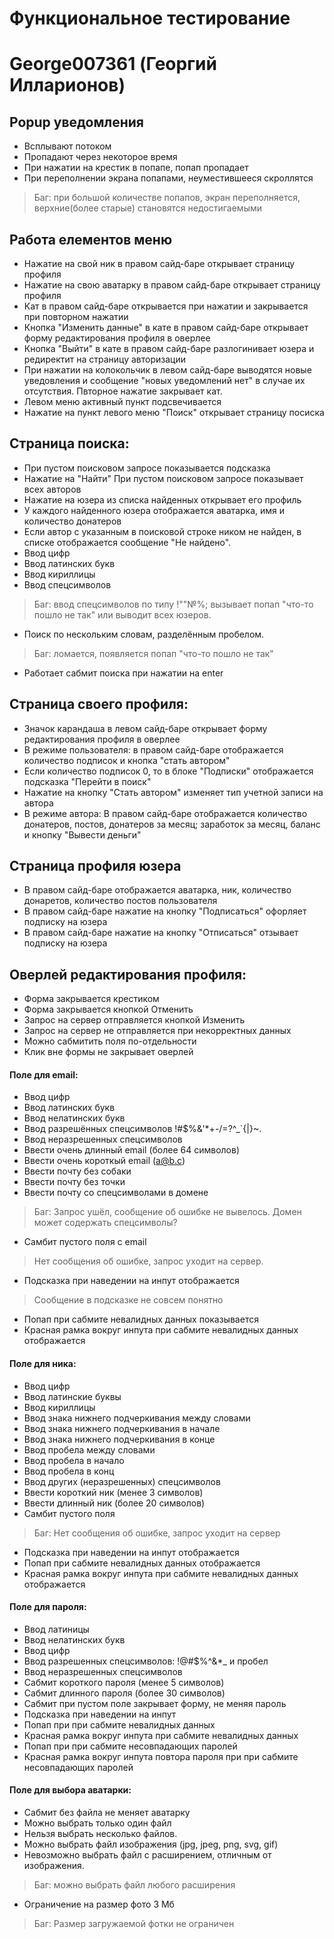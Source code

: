 
# Функциональное тестирование
# George007361 (Георгий Илларионов)

## Popup уведомления
- Всплывают потоком
- Пропадают через некоторое время
- При нажатии на крестик в попапе, попап пропадает
- При переполнении экрана попапами, неуместившееся скроллятся
> Баг: при большой количестве попапов, экран переполняется, верхние(более старые) становятся недостигаемыми
 
## Работа елементов меню
- Нажатие на свой ник в правом сайд-баре открывает страницу профиля
- Нажатие на свою аватарку в правом сайд-баре открывает страницу профиля
- Кат в правом сайд-баре открывается при нажатии и закрывается при повторном нажатии
- Кнопка "Изменить данные" в кате в правом сайд-баре открывает форму редактирования профиля в оверлее
- Кнопка "Выйти" в кате в правом сайд-баре разлогинивает юзера и редиректит на страницу авторизации
- При нажатии на колокольчик в левом сайд-баре выводятся новые уведовления и сообщение "новых уведомлений нет" в случае их отсутствия. Пвторное нажатие закрывает кат.
- Левом меню активный пункт подсвечивается
- Нажатие на пункт левого меню "Поиск" открывает страницу посиска 

## Страница поиска: 
- При пустом поисковом запросе показывается подсказка 
- Нажатие на "Найти" При пустом поисковом запросе показывает всех авторов
- Нажатие на юзера из списка найденных открывает его профиль
- У каждого найденного юзера отображается аватарка, имя и количество донатеров
- Если автор с указанным в поисковой строке ником не найден, в списке отображается сообщение "Не найдено". 
- Ввод цифр
- Ввод латинских букв
- Ввод кириллицы
- Ввод спецсимволов
> Баг: ввод спецсимволов по типу !""№%; вызывает попап "что-то пошло не так" или выводит всех юзеров.
- Поиск по нескольким словам, разделённым пробелом.
> Баг: ломается, появляется попап "что-то пошло не так"

- Работает сабмит поиска при нажатии на enter

## Страница своего профиля:
- Значок карандаша в левом сайд-баре открывает форму редактирования профиля в оверлее
- В режиме пользователя: в правом сайд-баре отображается количество подписок и кнопка "стать автором"
- Если количество подписок 0, то в блоке "Подписки" отображается подсказка "Перейти в поиск"
- Нажатие на кнопку "Стать автором" изменяет тип учетной записи на автора
- В режиме автора: В правом сайд-баре отображается количество донатеров, постов, донатеров за месяц; заработок за месяц, баланс и кнопку "Вывести деньги"

## Страница профиля юзера
- В правом сайд-баре отображается аватарка, ник, количество донаретов, количество постов пользователя
- В правом сайд-баре нажатие на кнопку "Подписаться" офорляет подписку на юзера
- В правом сайд-баре нажатие на кнопку "Отписаться" отзывает подписку на юзера

## Оверлей редактирования профиля:
- Форма закрывается крестиком
- Форма закрывается кнопкой Отменить
- Запрос на сервер отправляется кнопкой Изменить
- Запрос на сервер не отправляется при некорректных данных
- Можно сабмитить поля по-отдельности
- Клик вне формы не закрывает оверлей

#### Поле для email:
- Ввод цифр
- Ввод латинских букв
- Ввод нелатинских букв
- Ввод разрешённых спецсимволов !#$%&'*+-/=?^_`{|}~.
- Ввод неразрешенных спецсимволов
- Ввести очень длинный email (более 64 символов)
- Ввести очень короткый email (a@b.c) 
- Ввести почту без собаки
- Ввести почту без точки
- Ввести почту со спецсимволами в домене 
> Баг: Запрос ушёл, сообщение об ошибке не вывелось. Домен может содержать спецсимволы?

- Самбит пустого поля с email
> Нет сообщения об ошибке, запрос уходит на сервер.

- Подсказка при наведении на инпут отображается 
> Сообщение в подсказке не совсем понятно

- Попап при сабмите невалидных данных показывается
- Красная рамка вокруг инпута при сабмите невалидных данных отображается

#### Поле для ника:
- Ввод цифр
- Ввод латинские буквы
- Ввод кириллицы
- Ввод знака нижнего подчеркивания между словами
- Ввод знака нижнего подчеркивания в начале
- Ввод знака нижнего подчеркивания в конце
- Ввод пробела между словами
- Ввод пробела в начало
- Ввод пробела в конц 
- Ввод других (неразрешенных) спецсимволов
- Ввести короткий ник (менее 3 символов)
- Ввести длинный ник (более 20 символов)
- Самбит пустого поля
> Баг: Нет сообщения об ошибке, запрос уходит на сервер

- Подсказка при наведении на инпут отображается
- Попап при  сабмите невалидных данных отображается 
- Красная рамка вокруг инпута при сабмите невалидных данных отображается

#### Поле для пароля:
- Ввод латиницы
- Ввод нелатинских букв
- Ввод цифр
- Ввод разрешенных спецсимволов: !@#$%^&*_ и пробел
- Ввод неразрешенных спецсимволов
- Сабмит короткого пароля (менее 5 символов)
- Сабмит длинного пароля (более 30 символов)
- Сабмит при пустом поле закрывает форму, не меняя пароль
- Подсказка при наведении на инпут
- Попап при при сабмите невалидных данных 
- Красная рамка вокруг инпута при сабмите невалидных данных
- Попап при при сабмите несовпадающих паролей
- Красная рамка вокруг инпута повтора пароля при при сабмите несовпадающих паролей

#### Поле для выбора аватарки:
- Сабмит без файла не меняет аватарку
- Можно выбрать только один файл
- Нельзя выбрать несколько файлов.
- Можно выбрать файл изображения (jpg, jpeg, png, svg, gif)
- Невозможно выбрать файл с расширением, отличным от изображения. 
> Баг: можно выбрать файл любого расширения

- Ограничение на размер фото 3 Мб
> Баг: Размер загружаемой фотки не ограничен